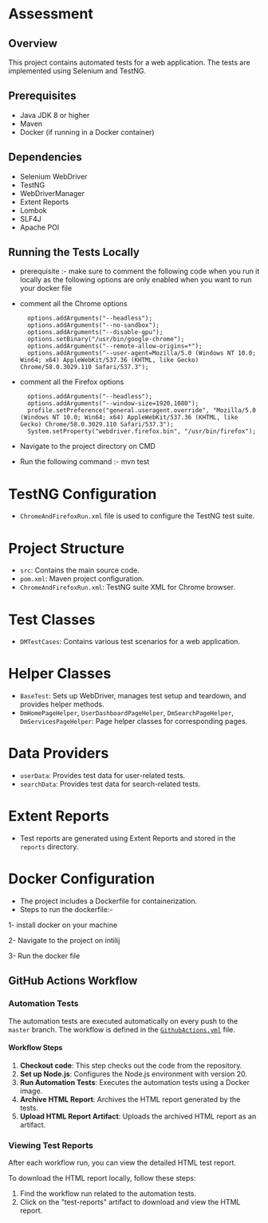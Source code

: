 # Assessment

## Overview
This project contains automated tests for a web application. The tests are implemented using Selenium and TestNG.

## Prerequisites
- Java JDK 8 or higher
- Maven
- Docker (if running in a Docker container)

## Dependencies
- Selenium WebDriver
- TestNG
- WebDriverManager
- Extent Reports
- Lombok
- SLF4J
- Apache POI

## Running the Tests Locally
-  prerequisite :- make sure to comment the following code when you run it locally as the following options are only enabled when you want to run your docker file
- comment all the Chrome options

        options.addArguments("--headless"); 
        options.addArguments("--no-sandbox");
        options.addArguments("--disable-gpu"); 
        options.setBinary("/usr/bin/google-chrome");
        options.addArguments("--remote-allow-origins=*"); 
        options.addArguments("--user-agent=Mozilla/5.0 (Windows NT 10.0; Win64; x64) AppleWebKit/537.36 (KHTML, like Gecko) Chrome/58.0.3029.110 Safari/537.3");

- comment all the Firefox options

        options.addArguments("--headless");
        options.addArguments("--window-size=1920,1080");
        profile.setPreference("general.useragent.override", "Mozilla/5.0 (Windows NT 10.0; Win64; x64) AppleWebKit/537.36 (KHTML, like Gecko) Chrome/58.0.3029.110 Safari/537.3");
        System.setProperty("webdriver.firefox.bin", "/usr/bin/firefox");
  
-  Navigate to the project directory on CMD
-  Run the following command :- mvn test

# TestNG Configuration
- `ChromeAndFirefoxRun.xml` file is used to configure the TestNG test suite.

# Project Structure
- `src`: Contains the main source code.
- `pom.xml`: Maven project configuration.
- `ChromeAndFirefoxRun.xml`: TestNG suite XML for Chrome browser.

# Test Classes
- `DMTestCases`: Contains various test scenarios for a web application.

# Helper Classes
- `BaseTest`: Sets up WebDriver, manages test setup and teardown, and provides helper methods.
- `DmHomePageHelper`, `UserDashboardPageHelper`, `DmSearchPageHelper`, `DmServicesPageHelper`: Page helper classes for corresponding pages.

# Data Providers
- `userData`: Provides test data for user-related tests.
- `searchData`: Provides test data for search-related tests.

# Extent Reports
- Test reports are generated using Extent Reports and stored in the `reports` directory.

# Docker Configuration
- The project includes a Dockerfile for containerization.
- Steps to run the dockerfile:-

1- install docker on your machine
  
2- Navigate to the project on intilij 

3- Run the docker file 

## GitHub Actions Workflow

### Automation Tests

The automation tests are executed automatically on every push to the `master` branch. The workflow is defined in the [`GithubActions.yml`](.github/workflows/GithubActions.yml) file.

#### Workflow Steps

1. **Checkout code**: This step checks out the code from the repository.
2. **Set up Node.js**: Configures the Node.js environment with version 20.
3. **Run Automation Tests**: Executes the automation tests using a Docker image.
4. **Archive HTML Report**: Archives the HTML report generated by the tests.
5. **Upload HTML Report Artifact**: Uploads the archived HTML report as an artifact.

### Viewing Test Reports

After each workflow run, you can view the detailed HTML test report.

To download the HTML report locally, follow these steps:
1. Find the workflow run related to the automation tests.
2. Click on the "test-reports" artifact to download and view the HTML report.
